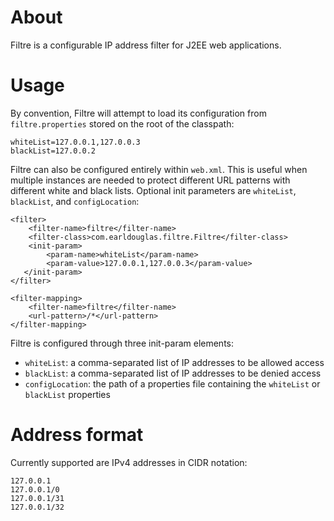 # About

Filtre is a configurable IP address filter for J2EE web applications.

# Usage

By convention, Filtre will attempt to load its configuration from `filtre.properties` stored on the root of the classpath:

    whiteList=127.0.0.1,127.0.0.3
    blackList=127.0.0.2

Filtre can also be configured entirely within `web.xml`. This is useful when multiple instances are needed to protect different URL patterns with different white and black lists. Optional init parameters are `whiteList`, `blackList`, and `configLocation`:

    <filter>
        <filter-name>filtre</filter-name>
        <filter-class>com.earldouglas.filtre.Filtre</filter-class>
        <init-param>
            <param-name>whiteList</param-name>
            <param-value>127.0.0.1,127.0.0.3</param-value>
       </init-param>
    </filter>
    
    <filter-mapping>
        <filter-name>filtre</filter-name>
        <url-pattern>/*</url-pattern>
    </filter-mapping>

Filtre is configured through three init-param elements:

* `whiteList`: a comma-separated list of IP addresses to be allowed access
* `blackList`: a comma-separated list of IP addresses to be denied access
* `configLocation`: the path of a properties file containing the `whiteList` or `blackList` properties

# Address format

Currently supported are IPv4 addresses in CIDR notation:

    127.0.0.1
    127.0.0.1/0
    127.0.0.1/31
    127.0.0.1/32

